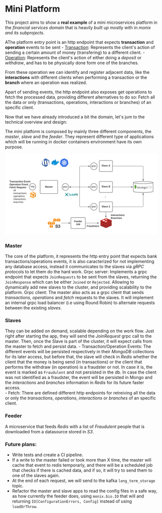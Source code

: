 # Mini Platform

This project aims to show a **real example** of a mini microservices platform in the _financial services domain_ that is heavily _built up_ mostly with in _monix and its subprojects_.

AThe platform entry point is an http endpoint that expects **transaction** and **operation** events to be sent
    - [Transaction](https://github.com/monix/mini-platform/blob/master/common/src/main/protobuf/protocol.proto#L35):
     Represents the client's action of sending a certain amount of money (transfering) to a different client. 
    - [Operation](https://github.com/monix/mini-platform/blob/master/common/src/main/protobuf/protocol.proto#L23):
     Represents the client's action of either doing a *deposit* or *withdraw*, and has to be physically done form one of the branches.
     
From these operation we can identify and register adjacent data, like the **interactions** with different clients when performing a transaction
 or the **branch** where an operation was realized. 
 
Apart of sending events, the http endpoint also exposes get operations to fetch the processed data, providing different alternatives to do so:
Fetch all the data or only (transactions, operations, interactions or branches) of an specific client.

Now that we have already introduced a bit the domain, let's jum to the technical overview and design:

The mini platform is composed by mainly three different components, the _master_, _slave_ and the _feeder_. 
They represent different type of applications which will be running in docker containers environment have its own purpose.   


![Mini Platform Diagram](/mini-platform-diagram.png)


### Master
 
 The core of the platform, it represents the http entry point that expects bank transactions/operations events, it is also
 caracterized for not implementing any database access, instead it communicates to the slaves via _gRPC_ *proto*cols to let them do the hard work. 
 Grpc server: Implements a grpc endpoint that expects `JoinRequests` to be sent from the slaves, returning the `JoinResponse` which 
 can be either `Joined` or `Rejected`. Allowing to dynamically add new slaves to the cluster, and providing scalability to the platform.
 Grpc client: The master also acts as a grpc client that sends _transactions_, _operations_ and _fetch_ requests to
	the slaves. It will implement an internal grpc load balancer (i.e using Round Robin) to alternate requests between the existing _slaves_.

### Slaves

They can be added on demand, scalable depending on the work flow. 
Just right after starting the app, they will send the _JoinRequest_ grpc call to the master.
Then, once the Slave is part of the cluster, it will expect calls from the master to fetch and persist data.
    - Transaction/Operation Events: The different events will be persisted respectively in their _MongoDB_ collections for its later access, 
        but before that, the slave will check in _Redis_ whether the client that the money is being send (in transactions) or the client that 
        performs the withdraw (in operation) is a fraudster or not. In case it is, the event is marked as `Fraudulent` and not persisted in the db.
      In case the client was not identified as a fraudster, the event will be persisted in Mongo and the _interactions_ and _branches_ information in _Redis_ for
      its future faster access.   
    - Fetch: There are defined different http endpoints for retreiving all the data or only the _transactions_, _operations_, _interactions_ or _branches_ of an specific client.


### Feeder 

A microservice that feeds _Redis_ with a list of _Fraudulent_ people that is downloaded from a datasource stored in _S3_.

	

### Future plans:
 - Write tests and create a CI pipeline.
 - If a write to the master failed or took more than X time, the master will cache that event to redis temporarly, 
and there will be a scheduled job that checks if there is cached data, and if so, it will try to send them to one of the slaves again.
- At the end of each request, we will send to the kafka `long_term_storage` topic.
- Refactor the master and slave apps to read the config files in a safe way, as how currently the feeder does, using `monix.bio.IO` that
will and returning `IO[ConfigurationErrors, Config]` instead of using `loadOrThrow`. 